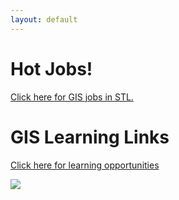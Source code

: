 ```yaml
---
layout: default
---
```


# Hot Jobs!

[Click here for GIS jobs in STL.](./hot-jobs.html)

# GIS Learning Links

[Click here for learning opportunities](./learn.html)

<img src="cherylhughey.github.io/img/stlmap.jpg">
      
